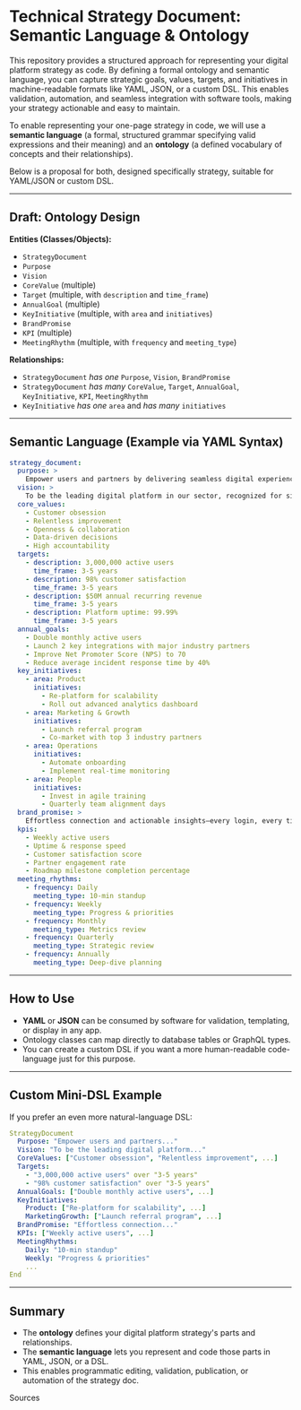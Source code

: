 # Technical Strategy Document: Semantic Language & Ontology

This repository provides a structured approach for representing your digital platform strategy as code. By defining a formal ontology and semantic language, you can capture strategic goals, values, targets, and initiatives in machine-readable formats like YAML, JSON, or a custom DSL. This enables validation, automation, and seamless integration with software tools, making your strategy actionable and easy to maintain.

To enable representing your one-page strategy  in code, we will use a **semantic language** (a formal, structured grammar specifying valid expressions and their meaning) and an **ontology** (a defined vocabulary of concepts and their relationships). 

Below is a proposal for both, designed specifically strategy, suitable for YAML/JSON or custom DSL.

***

## **Draft: Ontology Design**

**Entities (Classes/Objects):**
- `StrategyDocument`
- `Purpose`
- `Vision`
- `CoreValue` (multiple)
- `Target` (multiple, with `description` and `time_frame`)
- `AnnualGoal` (multiple)
- `KeyInitiative` (multiple, with `area` and `initiatives`)
- `BrandPromise`
- `KPI` (multiple)
- `MeetingRhythm` (multiple, with `frequency` and `meeting_type`)

**Relationships:**
- `StrategyDocument` *has one* `Purpose`, `Vision`, `BrandPromise`
- `StrategyDocument` *has many* `CoreValue`, `Target`, `AnnualGoal`, `KeyInitiative`, `KPI`, `MeetingRhythm`
- `KeyInitiative` *has one* `area` and *has many* `initiatives`

***

## **Semantic Language (Example via YAML Syntax)**

```yaml
strategy_document:
  purpose: >
    Empower users and partners by delivering seamless digital experiences that enable growth, efficiency, and innovation.
  vision: >
    To be the leading digital platform in our sector, recognized for simplicity, trust, and scale by 2027.
  core_values:
    - Customer obsession
    - Relentless improvement
    - Openness & collaboration
    - Data-driven decisions
    - High accountability
  targets:
    - description: 3,000,000 active users
      time_frame: 3-5 years
    - description: 98% customer satisfaction
      time_frame: 3-5 years
    - description: $50M annual recurring revenue
      time_frame: 3-5 years
    - description: Platform uptime: 99.99%
      time_frame: 3-5 years
  annual_goals:
    - Double monthly active users
    - Launch 2 key integrations with major industry partners
    - Improve Net Promoter Score (NPS) to 70
    - Reduce average incident response time by 40%
  key_initiatives:
    - area: Product
      initiatives:
        - Re-platform for scalability
        - Roll out advanced analytics dashboard
    - area: Marketing & Growth
      initiatives:
        - Launch referral program
        - Co-market with top 3 industry partners
    - area: Operations
      initiatives:
        - Automate onboarding
        - Implement real-time monitoring
    - area: People
      initiatives:
        - Invest in agile training
        - Quarterly team alignment days
  brand_promise: >
    Effortless connection and actionable insights—every login, every time.
  kpis:
    - Weekly active users
    - Uptime & response speed
    - Customer satisfaction score
    - Partner engagement rate
    - Roadmap milestone completion percentage
  meeting_rhythms:
    - frequency: Daily
      meeting_type: 10-min standup
    - frequency: Weekly
      meeting_type: Progress & priorities
    - frequency: Monthly
      meeting_type: Metrics review
    - frequency: Quarterly
      meeting_type: Strategic review
    - frequency: Annually
      meeting_type: Deep-dive planning
```

***

## **How to Use**

- **YAML** or **JSON** can be consumed by software for validation, templating, or display in any app.
- Ontology classes can map directly to database tables or GraphQL types.
- You can create a custom DSL if you want a more human-readable code-language just for this purpose.

***

## **Custom Mini-DSL Example**

If you prefer an even more natural-language DSL:

```yaml
StrategyDocument
  Purpose: "Empower users and partners..."
  Vision: "To be the leading digital platform..."
  CoreValues: ["Customer obsession", "Relentless improvement", ...]
  Targets:
    - "3,000,000 active users" over "3-5 years"
    - "98% customer satisfaction" over "3-5 years"
  AnnualGoals: ["Double monthly active users", ...]
  KeyInitiatives:
    Product: ["Re-platform for scalability", ...]
    MarketingGrowth: ["Launch referral program", ...]
  BrandPromise: "Effortless connection..."
  KPIs: ["Weekly active users", ...]
  MeetingRhythms:
    Daily: "10-min standup"
    Weekly: "Progress & priorities"
    ...
End
```

***

## **Summary**

- The **ontology** defines your digital platform strategy's parts and relationships.
- The **semantic language** lets you represent and code those parts in YAML, JSON, or a DSL.
- This enables programmatic editing, validation, publication, or automation of the strategy doc.

Sources

